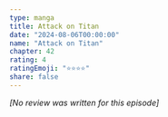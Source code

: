 ```yaml
---
type: manga
title: Attack on Titan
date: "2024-08-06T00:00:00"
name: "Attack on Titan"
chapter: 42
rating: 4
ratingEmoji: "⭐️⭐️⭐️⭐️"
share: false
---
```


_[No review was written for this episode]_

